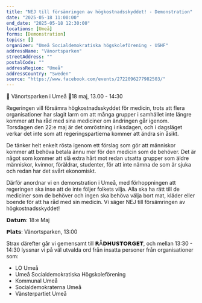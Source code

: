 ```yaml
---
title: "NEJ till försämringen av högkostnadsskyddet! - Demonstration"
date: "2025-05-18 11:00:00"
end_date: "2025-05-18 12:30:00"
locations: [Umeå]
forms: [Demonstration]
topics: []
organizer: "Umeå Socialdemokratiska högskoleförening - USHF"
addressName: "Vänortsparken"
streetAddress: ""
postalCode: ""
addressRegion: "Umeå"
addressCountry: "Sweden"
source: "https://www.facebook.com/events/2722096277982503/"
---
```

📍 Vänortsparken i Umeå
📆18 maj, 13.00 - 14:30

Regeringen vill försämra högkostnadsskyddet för medicin, trots att flera organisationer har slagit larm om att många grupper i samhället inte längre kommer att ha råd med sina mediciner om ändringen går igenom. Torsdagen den 22:e maj är det omröstning i riksdagen, och i dagsläget verkar det inte som att regeringspartierna kommer att ändra sin åsikt.

De tänker helt enkelt rösta igenom ett förslag som gör att människor kommer att behöva betala ännu mer för den medicin som de behöver. Det är något som kommer att slå extra hårt mot redan utsatta grupper som äldre människor, kvinnor, föräldrar, studenter, för att inte nämna de som är sjuka och redan har det svårt ekonomiskt.

Därför anordnar vi en demonstration i Umeå, med förhoppningen att regeringen ska inse att de inte följer folkets vilja. Alla ska ha rätt till de mediciner som de behöver och ingen ska behöva välja bort mat, kläder eller boende för att ha råd med sin medicin.
Vi säger NEJ till försämringen av högkostnadsskyddet!

𝗗𝗮𝘁𝘂𝗺: 18:e Maj

𝗣𝗹𝗮𝘁𝘀: Vänortsparken, 13:00

Strax därefter går vi gemensamt till 𝗥Å𝗗𝗛𝗨𝗦𝗧𝗢𝗥𝗚𝗘𝗧, och mellan 13:30 - 14:30 lyssnar vi på väl utvalda ord från insatta personer från organisationer som:
- LO Umeå
- Umeå Socialdemokratiska Högskoleförening
- Kommunal Umeå
- Socialdemokraterna Umeå
- Vänsterpartiet Umeå